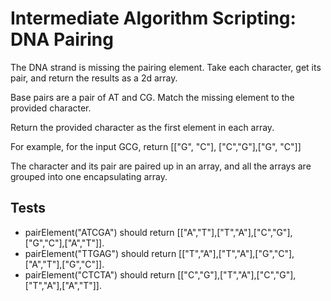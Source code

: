 # Intermediate Algorithm Scripting: DNA Pairing

The DNA strand is missing the pairing element. Take each character, get its pair, and return the results as a 2d array.

Base pairs are a pair of AT and CG. Match the missing element to the provided character.

Return the provided character as the first element in each array.

For example, for the input GCG, return [["G", "C"], ["C","G"],["G", "C"]]

The character and its pair are paired up in an array, and all the arrays are grouped into one encapsulating array.

## Tests

- pairElement("ATCGA") should return [["A","T"],["T","A"],["C","G"],["G","C"],["A","T"]].
- pairElement("TTGAG") should return [["T","A"],["T","A"],["G","C"],["A","T"],["G","C"]].
- pairElement("CTCTA") should return [["C","G"],["T","A"],["C","G"],["T","A"],["A","T"]].
